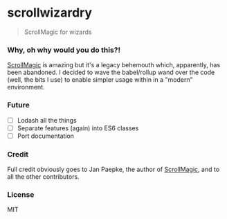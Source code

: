 # scrollwizardry

> ScrollMagic for wizards

### Why, oh why would you do this?!

[ScrollMagic](https://github.com/janpaepke/ScrollMagic) is amazing but it's a legacy behemouth which, apparently, has been abandoned. I decided to wave the babel/rollup wand over the code (well, the bits I use) to enable simpler usage within in a "modern" environment.

### Future

- [ ] Lodash all the things
- [ ] Separate features (again) into ES6 classes
- [ ] Port documentation

### Credit

Full credit obviously goes to Jan Paepke, the author of [ScrollMagic](https://github.com/janpaepke/ScrollMagic), and to all the other contributors.

### License

MIT
